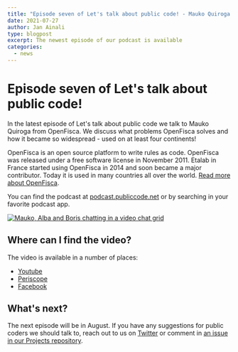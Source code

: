 ```yaml
---
title: "Episode seven of Let's talk about public code! - Mauko Quiroga from OpenFisca"
date: 2021-07-27
author: Jan Ainali
type: blogpost
excerpt: The newest episode of our podcast is available
categories:
  - news
---
```


# Episode seven of Let's talk about public code!

In the latest episode of Let's talk about public code we talk to Mauko Quiroga from OpenFisca. We discuss what problems OpenFisca solves and how it became so widespread - used on at least four continents!

OpenFisca is an open source platform to write rules as code. OpenFisca was released under a free software license in November 2011. Etalab in France started using OpenFisca in 2014 and soon became a major contributor. Today it is used in many countries all over the world. [Read more about OpenFisca](https://openfisca.org/en/).

You can find the podcast at [podcast.publiccode.net](https://podcast.publiccode.net/e/7-mauko-quiroga-openfisca/) or by searching in your favorite podcast app.

[![Mauko, Alba and Boris chatting in a video chat grid]({{site.url}}/assets/screenshot-episode-7.png)](https://www.youtube.com/watch?v=9tqRw17qoZA)

## Where can I find the video?

The video is available in a number of places:

- [Youtube](https://www.youtube.com/watch?v=9tqRw17qoZA)
- [Periscope](https://www.pscp.tv/w/1ZkKzeeXXwexv)
- [Facebook](https://www.facebook.com/285004318294/videos/539082097505441)

## What's next?

The next episode will be in August. If you have any suggestions for public coders we should talk to, reach out to us on [Twitter](https://twitter.com/publiccodenet) or comment in [an issue in our Projects repository](https://github.com/publiccodenet/projects/issues/new).
